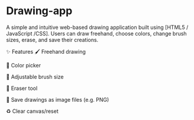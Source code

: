 # Drawing-app
A simple and intuitive web-based drawing application built using [HTML5  / JavaScript /CSS]. Users can draw freehand, choose colors, change brush sizes, erase, and save their creations.

✨ Features
🖌️ Freehand drawing

🎨 Color picker

🔧 Adjustable brush size

🧼 Eraser tool

💾 Save drawings as image files (e.g. PNG)

♻️ Clear canvas/reset

